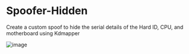 # Spoofer-Hidden
Create a custom spoof to hide the serial details of the Hard ID, CPU, and motherboard using Kdmapper


![image](https://github.com/user-attachments/assets/9ee85fa2-0647-4b08-85fc-d82fb13148c9)


